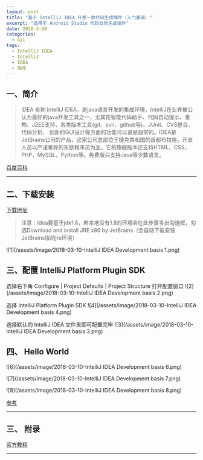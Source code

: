```yaml
---
layout: post
title: "基于 IntelliJ IDEA 开发一款代码生成插件（入门基础）"
excerpt: "适用于 Android Studio 代码自动生成插件"
date: 2018-3-10
categories:
  - Git
tags:
  - IntelliJ IDEA
  - IntelliJ
  - IDEA
  - 插件
---
```


## 一、简介
> IDEA 全称 IntelliJ IDEA，是java语言开发的集成环境，IntelliJ在业界被公认为最好的java开发工具之一，尤其在智能代码助手、代码自动提示、重构、J2EE支持、各类版本工具(git、svn、github等)、JUnit、CVS整合、代码分析、 创新的GUI设计等方面的功能可以说是超常的。IDEA是JetBrains公司的产品，这家公司总部位于捷克共和国的首都布拉格，开发人员以严谨著称的东欧程序员为主。它的旗舰版本还支持HTML，CSS，PHP，MySQL，Python等。免费版只支持Java等少数语言。

[百度百科](https://baike.baidu.com/item/IntelliJ%20IDEA/9548353?fr=aladdin)

-------------------

## 二、下载安装

[下载地址](https://www.jetbrains.com/idea/download/#section=windows)

> 注意：Idea要基于jdk1.8，若本地没有1.8的环境会在此步骤多出勾选框，勾选Download and install JRE x86 by JetBrains（会自动下载安装JetBrains版的jre环境）

![1](/assets/image/2018-03-10-IntelliJ IDEA Development basis 1.png)  

## 三、配置 IntelliJ Platform Plugin SDK

选择右下角 Configure | Project Defaults | Project Structure 打开配置窗口
![2](/assets/image/2018-03-10-IntelliJ IDEA Development basis 2.png)  

选择 IntelliJ Platform Plugin SDK
![4](/assets/image/2018-03-10-IntelliJ IDEA Development basis 4.png)  

选择默认的 IntelliJ IDEA 文件夹即可配置完毕
![3](/assets/image/2018-03-10-IntelliJ IDEA Development basis 3.png)  

## 四、 Hello World

![6](/assets/image/2018-03-10-IntelliJ IDEA Development basis 6.png)  

![7](/assets/image/2018-03-10-IntelliJ IDEA Development basis 7.png)  

![8](/assets/image/2018-03-10-IntelliJ IDEA Development basis 8.png)  



[参考](http://www.ruanyifeng.com/blog/2015/12/git-cheat-sheet.html)

-------------------

## 三、	附录
[官方教程](http://www.jetbrains.org/intellij/sdk/docs/welcome.html)

-------------------
